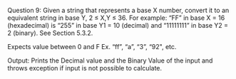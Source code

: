 Question 9:
Given a string that represents a base X number, convert it to an equivalent string in base Y, 2 ≤ X,Y ≤ 36.
For example: “FF” in base X = 16 (hexadecimal) is “255” in base Y1 = 10 (decimal) and “11111111” in base Y2 = 2 (binary).
See Section 5.3.2.

Expects value between 0 and F
		Ex. “ff”, “a”, “3”, “92", etc. 

Output: Prints the Decimal value and the Binary Value of the input and throws exception if input is not possible to calculate.